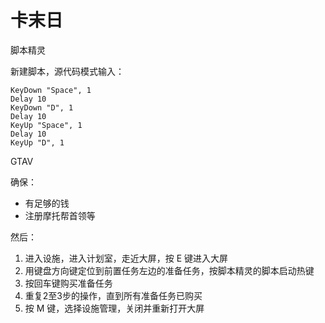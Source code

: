 # 卡末日
脚本精灵

新建脚本，源代码模式输入：
```
KeyDown "Space", 1
Delay 10
KeyDown "D", 1
Delay 10
KeyUp "Space", 1
Delay 10
KeyUp "D", 1
```

GTAV

确保：
* 有足够的钱
* 注册摩托帮首领等

然后：
1. 进入设施，进入计划室，走近大屏，按 E 键进入大屏
2. 用键盘方向键定位到前置任务左边的准备任务，按脚本精灵的脚本启动热键
3. 按回车键购买准备任务
4. 重复2至3步的操作，直到所有准备任务已购买
5. 按 M 键，选择设施管理，关闭并重新打开大屏
